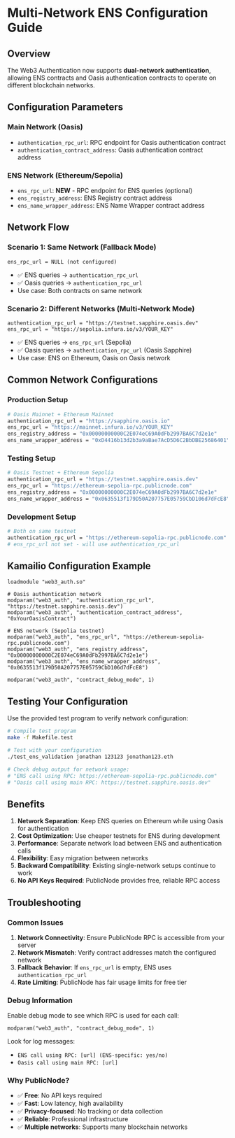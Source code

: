 # Multi-Network ENS Configuration Guide

## Overview

The Web3 Authentication now supports **dual-network authentication**, allowing ENS contracts and Oasis authentication contracts to operate on different blockchain networks.

## Configuration Parameters

### Main Network (Oasis)
- `authentication_rpc_url`: RPC endpoint for Oasis authentication contract
- `authentication_contract_address`: Oasis authentication contract address

### ENS Network (Ethereum/Sepolia)
- `ens_rpc_url`: **NEW** - RPC endpoint for ENS queries (optional)
- `ens_registry_address`: ENS Registry contract address
- `ens_name_wrapper_address`: ENS Name Wrapper contract address

## Network Flow

### Scenario 1: Same Network (Fallback Mode)
```
ens_rpc_url = NULL (not configured)
```
- ✅ ENS queries → `authentication_rpc_url`
- ✅ Oasis queries → `authentication_rpc_url`
- Use case: Both contracts on same network

### Scenario 2: Different Networks (Multi-Network Mode)
```
authentication_rpc_url = "https://testnet.sapphire.oasis.dev"
ens_rpc_url = "https://sepolia.infura.io/v3/YOUR_KEY"
```
- ✅ ENS queries → `ens_rpc_url` (Sepolia)
- ✅ Oasis queries → `authentication_rpc_url` (Oasis Sapphire)
- Use case: ENS on Ethereum, Oasis on Oasis network

## Common Network Configurations

### Production Setup
```bash
# Oasis Mainnet + Ethereum Mainnet
authentication_rpc_url = "https://sapphire.oasis.io"
ens_rpc_url = "https://mainnet.infura.io/v3/YOUR_KEY"
ens_registry_address = "0x00000000000C2E074eC69A0dFb2997BA6C7d2e1e"
ens_name_wrapper_address = "0xD4416b13d2b3a9aBae7AcD5D6C2BbDBE25686401"
```

### Testing Setup
```bash
# Oasis Testnet + Ethereum Sepolia
authentication_rpc_url = "https://testnet.sapphire.oasis.dev"
ens_rpc_url = "https://ethereum-sepolia-rpc.publicnode.com"
ens_registry_address = "0x00000000000C2E074eC69A0dFb2997BA6C7d2e1e"
ens_name_wrapper_address = "0x0635513f179D50A207757E05759CbD106d7dFcE8"
```

### Development Setup
```bash
# Both on same testnet
authentication_rpc_url = "https://ethereum-sepolia-rpc.publicnode.com"
# ens_rpc_url not set - will use authentication_rpc_url
```

## Kamailio Configuration Example

```kamailio
loadmodule "web3_auth.so"

# Oasis authentication network
modparam("web3_auth", "authentication_rpc_url", "https://testnet.sapphire.oasis.dev")
modparam("web3_auth", "authentication_contract_address", "0xYourOasisContract")

# ENS network (Sepolia testnet)
modparam("web3_auth", "ens_rpc_url", "https://ethereum-sepolia-rpc.publicnode.com")
modparam("web3_auth", "ens_registry_address", "0x00000000000C2E074eC69A0dFb2997BA6C7d2e1e")
modparam("web3_auth", "ens_name_wrapper_address", "0x0635513f179D50A207757E05759CbD106d7dFcE8")

modparam("web3_auth", "contract_debug_mode", 1)
```

## Testing Your Configuration

Use the provided test program to verify network configuration:

```bash
# Compile test program
make -f Makefile.test

# Test with your configuration
./test_ens_validation jonathan 123123 jonathan123.eth

# Check debug output for network usage:
# "ENS call using RPC: https://ethereum-sepolia-rpc.publicnode.com"
# "Oasis call using main RPC: https://testnet.sapphire.oasis.dev"
```

## Benefits

1. **Network Separation**: Keep ENS queries on Ethereum while using Oasis for authentication
2. **Cost Optimization**: Use cheaper testnets for ENS during development
3. **Performance**: Separate network load between ENS and authentication calls
4. **Flexibility**: Easy migration between networks
5. **Backward Compatibility**: Existing single-network setups continue to work
6. **No API Keys Required**: PublicNode provides free, reliable RPC access

## Troubleshooting

### Common Issues

1. **Network Connectivity**: Ensure PublicNode RPC is accessible from your server
2. **Network Mismatch**: Verify contract addresses match the configured network
3. **Fallback Behavior**: If `ens_rpc_url` is empty, ENS uses `authentication_rpc_url`
4. **Rate Limiting**: PublicNode has fair usage limits for free tier

### Debug Information

Enable debug mode to see which RPC is used for each call:
```
modparam("web3_auth", "contract_debug_mode", 1)
```

Look for log messages:
- `ENS call using RPC: [url] (ENS-specific: yes/no)`
- `Oasis call using main RPC: [url]`

### Why PublicNode?

- ✅ **Free**: No API keys required
- ✅ **Fast**: Low latency, high availability
- ✅ **Privacy-focused**: No tracking or data collection
- ✅ **Reliable**: Professional infrastructure
- ✅ **Multiple networks**: Supports many blockchain networks